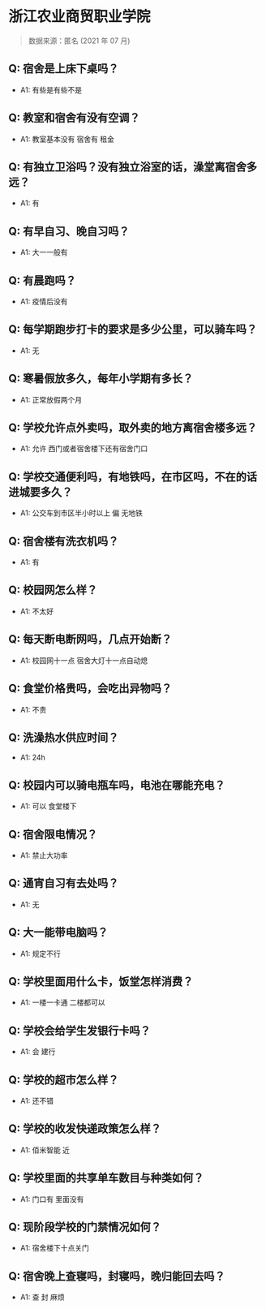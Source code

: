 # 浙江农业商贸职业学院

> 数据来源：匿名 (2021 年 07 月)

## Q: 宿舍是上床下桌吗？

- A1: 有些是有些不是

## Q: 教室和宿舍有没有空调？

- A1: 教室基本没有 宿舍有 租金

## Q: 有独立卫浴吗？没有独立浴室的话，澡堂离宿舍多远？

- A1: 有

## Q: 有早自习、晚自习吗？

- A1: 大一一般有

## Q: 有晨跑吗？

- A1: 疫情后没有

## Q: 每学期跑步打卡的要求是多少公里，可以骑车吗？

- A1: 无

## Q: 寒暑假放多久，每年小学期有多长？

- A1: 正常放假两个月

## Q: 学校允许点外卖吗，取外卖的地方离宿舍楼多远？

- A1: 允许 西门或者宿舍楼下还有宿舍门口

## Q: 学校交通便利吗，有地铁吗，在市区吗，不在的话进城要多久？

- A1: 公交车到市区半小时以上 偏 无地铁

## Q: 宿舍楼有洗衣机吗？

- A1: 有

## Q: 校园网怎么样？

- A1: 不太好

## Q: 每天断电断网吗，几点开始断？

- A1: 校园网十一点 宿舍大灯十一点自动熄

## Q: 食堂价格贵吗，会吃出异物吗？

- A1: 不贵

## Q: 洗澡热水供应时间？

- A1: 24h

## Q: 校园内可以骑电瓶车吗，电池在哪能充电？

- A1: 可以 食堂楼下

## Q: 宿舍限电情况？

- A1: 禁止大功率

## Q: 通宵自习有去处吗？

- A1: 无

## Q: 大一能带电脑吗？

- A1: 规定不行

## Q: 学校里面用什么卡，饭堂怎样消费？

- A1: 一楼一卡通 二楼都可以

## Q: 学校会给学生发银行卡吗？

- A1: 会 建行

## Q: 学校的超市怎么样？

- A1: 还不错

## Q: 学校的收发快递政策怎么样？

- A1: 佰米智能 近

## Q: 学校里面的共享单车数目与种类如何？

- A1: 门口有 里面没有

## Q: 现阶段学校的门禁情况如何？

- A1: 宿舍楼下十点关门

## Q: 宿舍晚上查寝吗，封寝吗，晚归能回去吗？

- A1: 查 封 麻烦


